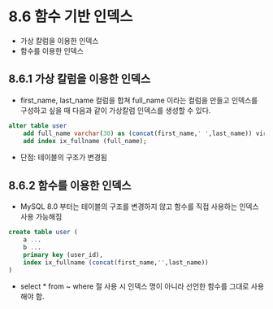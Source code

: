 # 8.6 함수 기반 인덱스
- 가상 칼럼을 이용한 인덱스
- 함수를 이용한 인덱스
## 8.6.1 가상 칼럼을 이용한 인덱스
- first_name, last_name 컬럼을 합쳐 full_name 이라는 컬럼을 만들고 인덱스를 구성하고 싶을 때 다음과 같이 가상칼럼 인덱스를 생성할 수 있다.
```sql
alter table user
    add full_name varchar(30) as (concat(first_name,' ',last_name)) virtual,
    add index ix_fullname (full_name);
```
- 단점: 테이블의 구조가 변경됨
## 8.6.2 함수를 이용한 인덱스
- MySQL 8.0 부터는 테이블의 구조를 변경하지 않고 함수를 직접 사용하는 인덱스 사용 가능해짐
```sql
create table user (
    a ...
    b ...
    primary key (user_id),
    index ix_fullname (concat(first_name,'',last_name))
)
```
- select * from ~ where 절 사용 시 인덱스 명이 아니라 선언한 함수를 그대로 사용해야 함.

